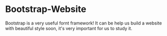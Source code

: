 Bootstrap-Website
=======================================================
Bootstrap is a very useful fornt framework!
It can be help us build a website with beautiful style soon, it's very important for us to study it.

